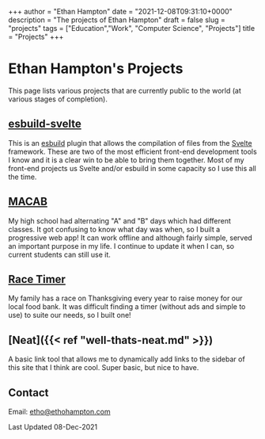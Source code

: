 +++
author = "Ethan Hampton"
date = "2021-12-08T09:31:10+0000"
description = "The projects of Ethan Hampton"
draft = false
slug = "projects"
tags = ["Education","Work", "Computer Science", "Projects"]
title = "Projects"
+++

# Ethan Hampton's Projects

This page lists various projects that are currently public to the world (at various stages of completion).

## [esbuild-svelte](https://github.com/EMH333/esbuild-svelte)
This is an [esbuild](https://github.com/evanw/esbuild) plugin that allows the compilation of files from the [Svelte](https://svelte.dev/) framework. These are two of the most efficient front-end development tools I know and it is a clear win to be able to bring them together. Most of my front-end projects us Svelte and/or esbuild in some capacity so I use this all the time.

## [MACAB](https://abday.ethohampton.com)
My high school had alternating "A" and "B" days which had different classes. It got confusing to know what day was when, so I built a progressive web app! It can work offline and although fairly simple, served an important purpose in my life. I continue to update it when I can, so current students can still use it.

## [Race Timer](https://www.ethohampton.com/projects/timer/)
My family has a race on Thanksgiving every year to raise money for our local food bank. It was difficult finding a timer (without ads and simple to use) to suite our needs, so I built one!

## [Neat]({{< ref "well-thats-neat.md" >}})
A basic link tool that allows me to dynamically add links to the sidebar of this site that I think are cool. Super basic, but nice to have.

## Contact
Email: [etho@ethohampton.com](mailto:etho@ethohampton.com)


Last Updated 08-Dec-2021
